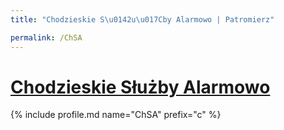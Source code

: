 ```yaml
---
title: "Chodzieskie S\u0142u\u017Cby Alarmowo | Patromierz"

permalink: /ChSA
---
```


# [Chodzieskie Służby Alarmowo](https://patronite.pl/ChSA)

{% include profile.md name="ChSA" prefix="c" %}
